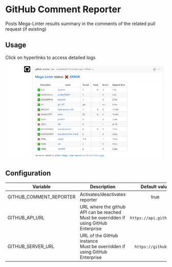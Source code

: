 <!-- markdownlint-disable MD013 MD033 MD041 -->
# GitHub Comment Reporter

Posts Mega-Linter results summary in the comments of the related pull request (if existing)

## Usage

Click on hyperlinks to access detailed logs

![Screenshot](../assets/images/GitHubCommentReporter.jpg)

## Configuration

| Variable | Description | Default value |
| ----------------- | -------------- | :--------------: |
| GITHUB_COMMENT_REPORTER | Activates/deactivates reporter | true |
| GITHUB_API_URL | URL where the github API can be reached<br/>Must be overridden if using GitHub Enterprise | `https://api.github.com` |
| GITHUB_SERVER_URL | URL of the GitHub instance<br/>Must be overridden if using GitHub Enterprise | `https://github.com` |

